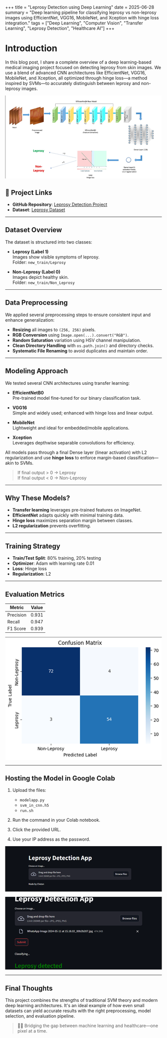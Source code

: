 +++
title =  "Leprosy Detection using Deep Learning"
date = 2025-06-28
summary = "Deep learning pipeline for classifying leprosy vs non-leprosy images using EfficientNet, VGG16, MobileNet, and Xception with hinge loss integration."
tags = ["Deep Learning", "Computer Vision", "Transfer Learning", "Leprosy Detection", "Healthcare AI"]
+++

# Introduction

In this blog post, I share a complete overview of a deep learning-based medical imaging project focused on detecting leprosy from skin images. We use a blend of advanced CNN architectures like EfficientNet, VGG16, MobileNet, and Xception, all optimized through hinge loss—a method inspired by SVMs—to accurately distinguish between leprosy and non-leprosy images.

![Pipeline Architecture](https://raw.githubusercontent.com/blueee04/blog/main/content/images/2024-6-21%20Leprosy%20Detection/pipeline.png)

## 🔗 Project Links

- **GitHub Repository**: [Leprosy Detection Project](https://github.com/5h4rrk/Leprosy_Detection)
- **Dataset**: [Leprosy Dataset](https://www.kaggle.com/datasets/orvile/leprosy-chronic-wound-images-co2wounds-v2)

---

## Dataset Overview

The dataset is structured into two classes:

- **Leprosy (Label 1)**  
  Images show visible symptoms of leprosy.  
  Folder: `new_train/Leprosy`

- **Non-Leprosy (Label 0)**  
  Images depict healthy skin.  
  Folder: `new_train/Non_Leprosy`

---

## Data Preprocessing

We applied several preprocessing steps to ensure consistent input and enhance generalization:

- **Resizing** all images to `(256, 256)` pixels.
- **RGB Conversion** using `Image.open(...).convert("RGB")`.
- **Random Saturation** variation using HSV channel manipulation.
- **Clean Directory Handling** with `os.path.join()` and directory checks.
- **Systematic File Renaming** to avoid duplicates and maintain order.

---

## Modeling Approach

We tested several CNN architectures using transfer learning:

- **EfficientNetB0**  
  Pre-trained model fine-tuned for our binary classification task.

- **VGG16**  
  Simple and widely used; enhanced with hinge loss and linear output.

- **MobileNet**  
  Lightweight and ideal for embedded/mobile applications.

- **Xception**  
  Leverages depthwise separable convolutions for efficiency.

All models pass through a final Dense layer (linear activation) with L2 regularization and use **hinge loss** to enforce margin-based classification—akin to SVMs.

> If final output > 0 → Leprosy  
> If final output < 0 → Non-Leprosy

---

## Why These Models?

- **Transfer learning** leverages pre-trained features on ImageNet.
- **EfficientNet** adapts quickly with minimal training data.
- **Hinge loss** maximizes separation margin between classes.
- **L2 regularization** prevents overfitting.

---

## Training Strategy

- **Train/Test Split**: 80% training, 20% testing
- **Optimizer**: Adam with learning rate 0.01
- **Loss**: Hinge loss
- **Regularization**: L2

---

## Evaluation Metrics

| Metric        | Value       |
|---------------|-------------|
| Precision     | 0.931       |
| Recall        | 0.947       |
| F1 Score      | 0.939       |

![Confusion Matrix](https://raw.githubusercontent.com/blueee04/blog/main/content/images/2024-6-21%20Leprosy%20Detection/confusion.png)

---

## Hosting the Model in Google Colab

1. Upload the files:
   - `modelapp.py`
   - `svm_in_cnn.h5`
   - `run.sh`

2. Run the command in your Colab notebook.
3. Click the provided URL.
4. Use your IP address as the password.

![App Screenshot 1](https://raw.githubusercontent.com/blueee04/blog/main/content/images/2024-6-21%20Leprosy%20Detection/app.png)

![App Screenshot 2](https://raw.githubusercontent.com/blueee04/blog/main/content/images/2024-6-21%20Leprosy%20Detection/app1.png)

---

## Final Thoughts

This project combines the strengths of traditional SVM theory and modern deep learning architectures. It's an ideal example of how even small datasets can yield accurate results with the right preprocessing, model selection, and evaluation pipeline.

> 👨‍⚕️ Bridging the gap between machine learning and healthcare—one pixel at a time.
